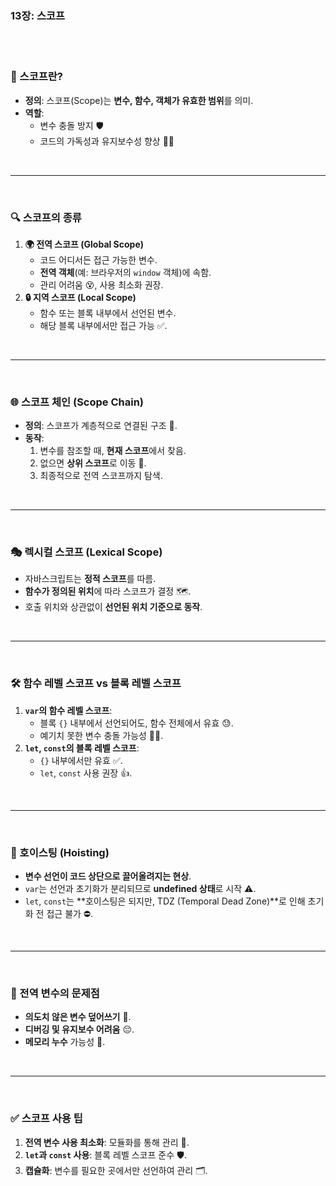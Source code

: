 ### **13장: 스코프**

<br>
<br>

### **🧐 스코프란?**

- **정의**: 스코프(Scope)는 **변수, 함수, 객체가 유효한 범위**를 의미.
- **역할**:
    - 변수 충돌 방지 🛡️
    - 코드의 가독성과 유지보수성 향상 📄✨

<br>

---

<br>

### **🔍 스코프의 종류**

1. **🌍 전역 스코프 (Global Scope)**
    - 코드 어디서든 접근 가능한 변수.
    - **전역 객체**(예: 브라우저의 `window` 객체)에 속함.
    - 관리 어려움 😵, 사용 최소화 권장.
2. **🔒 지역 스코프 (Local Scope)**
    - 함수 또는 블록 내부에서 선언된 변수.
    - 해당 블록 내부에서만 접근 가능 ✅.

<br>

---

<br>

### **🌐 스코프 체인 (Scope Chain)**

- **정의**: 스코프가 계층적으로 연결된 구조 🌳.
- **동작**:
    1. 변수를 참조할 때, **현재 스코프**에서 찾음.
    2. 없으면 **상위 스코프**로 이동 🔼.
    3. 최종적으로 전역 스코프까지 탐색.

<br>

---

<br>

### **🎭 렉시컬 스코프 (Lexical Scope)**

- 자바스크립트는 **정적 스코프**를 따름.
- **함수가 정의된 위치**에 따라 스코프가 결정 🗺️.
- 호출 위치와 상관없이 **선언된 위치 기준으로 동작**.

<br>

---

<br>

### **🛠️ 함수 레벨 스코프 vs 블록 레벨 스코프**

1. **`var`의 함수 레벨 스코프**:
    - 블록 `{}` 내부에서 선언되어도, 함수 전체에서 유효 😓.
    - 예기치 못한 변수 충돌 가능성 😵‍💫.
2. **`let`, `const`의 블록 레벨 스코프**:
    - `{}` 내부에서만 유효 ✅.
    - `let`, `const` 사용 권장 👍.

<br>

---

<br>

### **🚨 호이스팅 (Hoisting)**

- **변수 선언이 코드 상단으로 끌어올려지는 현상**.
- `var`는 선언과 초기화가 분리되므로 **undefined 상태**로 시작 ⚠️.
- `let`, `const`는 **호이스팅은 되지만, TDZ (Temporal Dead Zone)**로 인해 초기화 전 접근 불가 ⛔.

<br>

---

<br>

### **📏 전역 변수의 문제점**

- **의도치 않은 변수 덮어쓰기** 🛑.
- **디버깅 및 유지보수 어려움** 😔.
- **메모리 누수** 가능성 💾.

<br>

---

<br>

### **✅ 스코프 사용 팁**

1. **전역 변수 사용 최소화**: 모듈화를 통해 관리 🔧.
2. **`let`과 `const` 사용**: 블록 레벨 스코프 준수 🛡️.
3. **캡슐화**: 변수를 필요한 곳에서만 선언하여 관리 🗂️.


<br>
<br>
